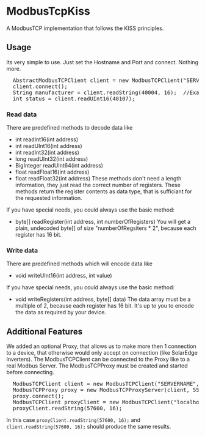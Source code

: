 # ModbusTcpKiss
A ModbusTCP implementation that follows the KISS principles.

## Usage
Its very simple to use. Just set the Hostname and Port and connect. Nothing more.
<pre>
  AbstractModbusTCPClient client = new ModbusTCPClient("SERVERNAME", 1502);
  client.connect();
  String manufacturer = client.readString(40004, 16);  //Example for SolarEdge Inverter
  int status = client.readUInt16(40107);
</pre>

### Read data
There are predefined methods to decode data like
- int readInt16(int address)
- int readUInt16(int address)
- int readInt32(int address)
- long readUInt32(int address)
- BigInteger readUInt64(int address)
- float readFloat16(int address)
- float readFloat32(int address)
These methods don't need a length information, they just read the correct number of registers. These methods return the register contents as data type, that is sufficiant for the requested information.

If you have special needs, you could always use the basic method:
- byte[] readRegister(int address, int numberOfRegisters)
You will get a plain, undecoded byte[] of size "numberOfRegsiters * 2", because each register has 16 bit.

### Write data
There are predefined methods which will encode data like
- void writeUInt16(int address, int value)

If you have special needs, you could always use the basic method:
- void writeRegisters(int address, byte[] data)
The data array must be a multiple of 2, because each register has 16 bit. It's up to you to encode the data as required
by your device.


## Additional Features
We added an optional Proxy, that allows us to make more then 1 connection to a device, that otherwise would only accept on connection (like SolarEdge Inverters). The ModbusTCPClient can be connected to the Proxy like to a real Modbus Server. 
The ModbusTCPProxy must be created and started before connecting.
<pre>
  ModbusTCPClient client = new ModbusTCPClient("SERVERNAME", 1502);
  ModbusTCPProxy proxy = new ModbusTCPProxyServer(client, 5502);
  proxy.connect();
  ModbusTCPClient proxyClient = new ModbusTCPClient("localhost", 5502);
  proxyClient.readString(57600, 16);
</pre>
In this case ```proxyClient.readString(57600, 16);``` and ```client.readString(57600, 16);``` should produce the
same results.